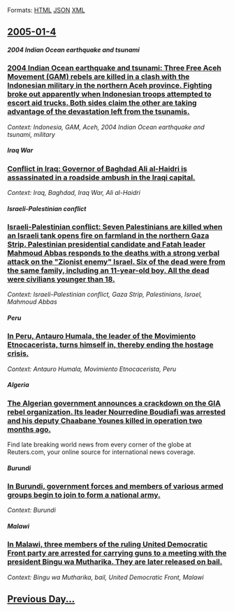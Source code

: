 
Formats: [HTML](2005/01/4/index.html)  [JSON](2005/01/4/index.json)  [XML](2005/01/4/index.xml)  

## [2005-01-4](/news/2005/01/4/index.md)

##### 2004 Indian Ocean earthquake and tsunami
### [ 2004 Indian Ocean earthquake and tsunami: Three Free Aceh Movement (GAM) rebels are killed in a clash with the Indonesian military in the northern Aceh province. Fighting broke out apparently when Indonesian troops attempted to escort aid trucks. Both sides claim the other are taking advantage of the devastation left from the tsunamis. ](/news/2005/01/4/2004-indian-ocean-earthquake-and-tsunami-three-free-aceh-movement-gam-rebels-are-killed-in-a-clash-with-the-indonesian-military-in-the-n.md)
_Context: Indonesia, GAM, Aceh, 2004 Indian Ocean earthquake and tsunami, military_

##### Iraq War
### [ Conflict in Iraq: Governor of Baghdad Ali al-Haidri is assassinated in a roadside ambush in the Iraqi capital. ](/news/2005/01/4/conflict-in-iraq-governor-of-baghdad-ali-al-haidri-is-assassinated-in-a-roadside-ambush-in-the-iraqi-capital.md)
_Context: Iraq, Baghdad, Iraq War, Ali al-Haidri_

##### Israeli-Palestinian conflict
### [ Israeli-Palestinian conflict: Seven Palestinians are killed when an Israeli tank opens fire on farmland in the northern Gaza Strip. Palestinian presidential candidate and Fatah leader Mahmoud Abbas responds to the deaths with a strong verbal attack on the "Zionist enemy" Israel. Six of the dead were from the same family, including an 11-year-old boy. All the dead were civilians younger than 18. ](/news/2005/01/4/israeliapalestinian-conflict-seven-palestinians-are-killed-when-an-israeli-tank-opens-fire-on-farmland-in-the-northern-gaza-strip-pales.md)
_Context: Israeli-Palestinian conflict, Gaza Strip, Palestinians, Israel, Mahmoud Abbas_

##### Peru
### [ In Peru, Antauro Humala, the leader of the Movimiento Etnocacerista, turns himself in, thereby ending the hostage crisis. ](/news/2005/01/4/in-peru-antauro-humala-the-leader-of-the-movimiento-etnocacerista-turns-himself-in-thereby-ending-the-hostage-crisis.md)
_Context: Antauro Humala, Movimiento Etnocacerista, Peru_

##### Algeria
### [ The Algerian government announces a crackdown on the GIA rebel organization. Its leader Nourredine Boudiafi was arrested and his deputy Chaabane Younes killed in operation two months ago. ](/news/2005/01/4/the-algerian-government-announces-a-crackdown-on-the-gia-rebel-organization-its-leader-nourredine-boudiafi-was-arrested-and-his-deputy-cha.md)
Find late breaking world news from every corner of the globe at Reuters.com, your online source for international news coverage.

##### Burundi
### [ In Burundi, government forces and members of various armed groups begin to join to form a national army. ](/news/2005/01/4/in-burundi-government-forces-and-members-of-various-armed-groups-begin-to-join-to-form-a-national-army.md)
_Context: Burundi_

##### Malawi
### [ In Malawi, three members of the ruling United Democratic Front party are arrested for carrying guns to a meeting with the president Bingu wa Mutharika. They are later released on bail. ](/news/2005/01/4/in-malawi-three-members-of-the-ruling-united-democratic-front-party-are-arrested-for-carrying-guns-to-a-meeting-with-the-president-bingu-w.md)
_Context: Bingu wa Mutharika, bail, United Democratic Front, Malawi_

## [Previous Day...](/news/2005/01/3/index.md)

